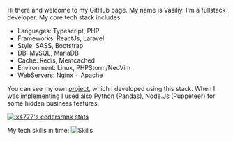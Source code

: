 Hi there and welcome to my GitHub page. My name is Vasiliy. I'm a fullstack developer.
My core tech stack includes:
- Languages: Typescript, PHP
- Frameworks: ReactJs, Laravel
- Style: SASS, Bootstrap
- DB: MySQL, MariaDB
- Cache: Redis, Memcached
- Environment: Linux, PHPStorm/NeoVim
- WebServers: Nginx + Apache

You can see my own [project](https://magistral-perm.ru), which I developed using this stack. When I was implementing I used also Python (Pandas), Node.Js (Puppeteer) for some hidden business features.

[![lx4777's codersrank stats](https://cr-ss-service.azurewebsites.net/api/ScreenShot?widget=summary&username=lx4777&badges=3)](https://profile.codersrank.io/user/lx4777)

My tech skills in time:
![Skills](https://cr-skills-chart-widget.azurewebsites.net/api/api?username=lx4777)

